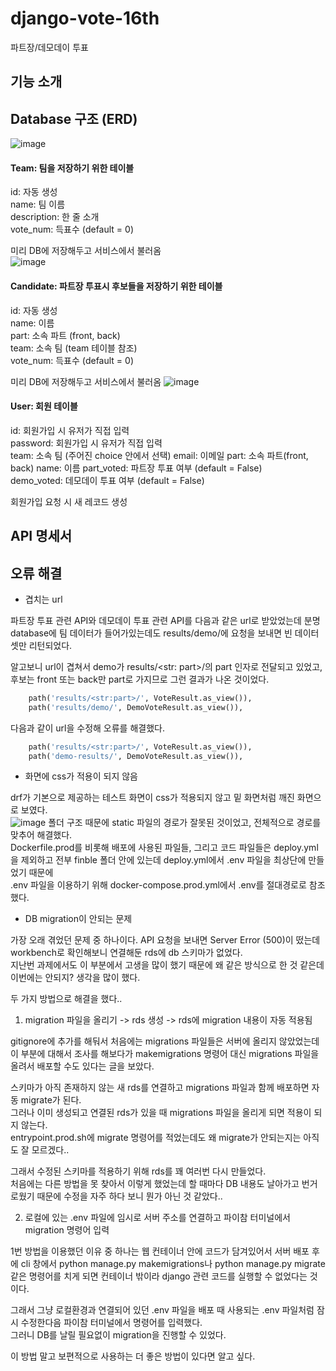 # django-vote-16th
파트장/데모데이 투표

## 기능 소개

## Database 구조 (ERD)
![image](https://user-images.githubusercontent.com/86969518/208895467-10ac3b87-956a-4ece-905b-7f193cd432d5.png)
#### Team: 팀을 저장하기 위한 테이블  
id: 자동 생성  
name: 팀 이름  
description: 한 줄 소개  
vote_num: 득표수 (default = 0)

미리 DB에 저장해두고 서비스에서 불러옴  
![image](https://user-images.githubusercontent.com/86969518/208897156-99bf73bf-8b62-44c3-855c-aeaed1600d74.png)

#### Candidate: 파트장 투표시 후보들을 저장하기 위한 테이블
id: 자동 생성  
name: 이름  
part: 소속 파트 (front, back)  
team: 소속 팀 (team 테이블 참조)  
vote_num: 득표수 (default = 0) 

미리 DB에 저장해두고 서비스에서 불러옴
![image](https://user-images.githubusercontent.com/86969518/208898097-c4d6a4f3-c78a-495c-8d93-00a54d95950c.png)

#### User: 회원 테이블
id: 회원가입 시 유저가 직접 입력  
password: 회원가입 시 유저가 직접 입력  
team: 소속 팀 (주어진 choice 안에서 선택)
email: 이메일
part: 소속 파트(front, back)
name: 이름
part_voted: 파트장 투표 여부 (default = False)   
demo_voted: 데모데이 투표 여부 (default = False)  

회원가입 요청 시 새 레코드 생성

## API 명세서

## 오류 해결 
- 겹치는 url 

파트장 투표 관련 API와 데모데이 투표 관련 API를 다음과 같은 url로 받았었는데 분명 database에 팀 데이터가 들어가있는데도 
results/demo/에 요청을 보내면 빈 데이터셋만 리턴되었다.  

알고보니 url이 겹쳐서 demo가 results/<str: part>/의 part 인자로 전달되고 있었고, 후보는 front 또는 back만 part로 가지므로 
그런 결과가 나온 것이었다.
```python
    path('results/<str:part>/', VoteResult.as_view()),
    path('results/demo/', DemoVoteResult.as_view()),
```

다음과 같이 url을 수정해 오류를 해결했다.
```python
    path('results/<str:part>/', VoteResult.as_view()),
    path('demo-results/', DemoVoteResult.as_view()),
```

- 화면에 css가 적용이 되지 않음  

drf가 기본으로 제공하는 테스트 화면이 css가 적용되지 않고 밑 화면처럼 깨진 화면으로 보였다.  
![image](https://user-images.githubusercontent.com/86969518/208905032-7ce0833e-14f1-4fd6-a4b7-9884299d016d.png)
폴더 구조 때문에 static 파일의 경로가 잘못된 것이었고, 전체적으로 경로를 맞추어 해결했다.  
Dockerfile.prod를 비롯해 배포에 사용된 파일들, 그리고 코드 파일들은 deploy.yml을 제외하고 전부 finble 폴더 안에 있는데 
deploy.yml에서 .env 파일을 최상단에 만들었기 때문에  
.env 파일을 이용하기 위해 docker-compose.prod.yml에서 .env를 절대경로로 참조했다.

- DB migration이 안되는 문제  

가장 오래 겪었던 문제 중 하나이다. API 요청을 보내면 Server Error (500)이 떴는데 workbench로 확인해보니 연결해둔 rds에 db 스키마가 없었다.  
지난번 과제에서도 이 부분에서 고생을 많이 했기 때문에 왜 같은 방식으로 한 것 같은데 이번에는 안되지? 생각을 많이 했다.  

두 가지 방법으로 해결을 했다..  
1. migration 파일을 올리기 -> rds 생성 -> rds에 migration 내용이 자동 적용됨  
 
gitignore에 추가를 해둬서 처음에는 migrations 파일들은 서버에 올리지 않았었는데 이 부분에 대해서 조사를 해보다가
makemigrations 명령어 대신 migrations 파일을 올려서 배포할 수도 있다는 글을 보았다.

스키마가 아직 존재하지 않는 새 rds를 연결하고 migrations 파일과 함께 배포하면 자동 migrate가 된다.  
그러나 이미 생성되고 연결된 rds가 있을 때 migrations 파일을 올리게 되면 적용이 되지 않는다.  
entrypoint.prod.sh에 migrate 명령어를 적었는데도 왜 migrate가 안되는지는 아직도 잘 모르겠다..  

그래서 수정된 스키마를 적용하기 위해 rds를 꽤 여러번 다시 만들었다.  
처음에는 다른 방법을 못 찾아서 이렇게 했었는데 할 때마다 DB 내용도 날아가고 번거로웠기 때문에 수정을 자주 하다 보니 뭔가 아닌 것 같았다..  

2. 로컬에 있는 .env 파일에 임시로 서버 주소를 연결하고 파이참 터미널에서 migration 명령어 입력  

1번 방법을 이용했던 이유 중 하나는 웹 컨테이너 안에 코드가 담겨있어서 서버 배포 후에 cli 창에서 python manage.py makemigrations나
python manage.py migrate 같은 명령어를 치게 되면 컨테이너 밖이라 django 관련 코드를 실행할 수 없었다는 것이다.  

그래서 그냥 로컬환경과 연결되어 있던 .env 파일을 배포 때 사용되는 .env 파일처럼 잠시 수정한다음 파이참 터미널에서 명령어를 입력했다.  
그러니 DB를 날릴 필요없이 migration을 진행할 수 있었다.

이 방법 말고 보편적으로 사용하는 더 좋은 방법이 있다면 알고 싶다.

